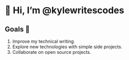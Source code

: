 # 👋 Hi, I’m @kylewritescodes

## Goals 💪
1. Improve my technical writing.
2. Explore new technologies with simple side projects.
3. Collaborate on open source projects.
 
<!---
kylewritescodes/kylewritescodes is a ✨ special ✨ repository because its `README.md` (this file) appears on your GitHub profile.
You can click the Preview link to take a look at your changes.
--->
